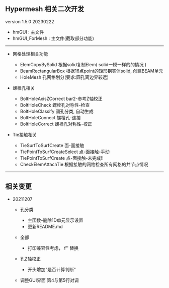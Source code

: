 ## Hypermesh 相关二次开发

version 1.5.0
20230222


+ hmGUI : 主文件
+ hmGUI_ForMesh : 主文件(截取部分功能)

----------------------
+ 网格处理相关功能
	+ ElemCopyBySolid    根据solid复制Elem( solid一模一样的的情况 )
	+ BeamRectangularBox 根据16点point的矩形钢实体solid, 创建BEAM单元
	+ HoleMesh 			 孔网格划分(要求:圆孔离边界较远)


+ 螺栓孔相关
	+ BoltHoleAxisZCorrect bar2-参考Z轴校正
	+ BoltHoleCheck 	螺栓孔对称性-检查
	+ BoltHoleClassify  圆孔分类, 自动生成
	+ BoltHoleConnect 	螺栓孔-连接
	+ BoltHoleCorrect	螺栓孔对称性-校正

+ Tie接触相关
	+ TieSurfToSurfCreate 	面-面接触
	+ TiePointToSurfCreateSelect 点-面接触-手动
	+ TiePointToSurfCreate  点-面接触-未完成!!
	+ CheckElemAttachTie 	根据接触的网格检查所有网格的共节点情况


----------------------
## 相关变更

+ 20211207
	+ 孔分类
		+ 主函数-删除1D单元显示设置
		+ 更新README.md

	+ 全部
		* 打印兼容性考虑， f'' 替换

	+ 孔Z轴校正
		* 开头增加"是否计算判断"

	+ 调整GUI界面 第4与第5行对调

